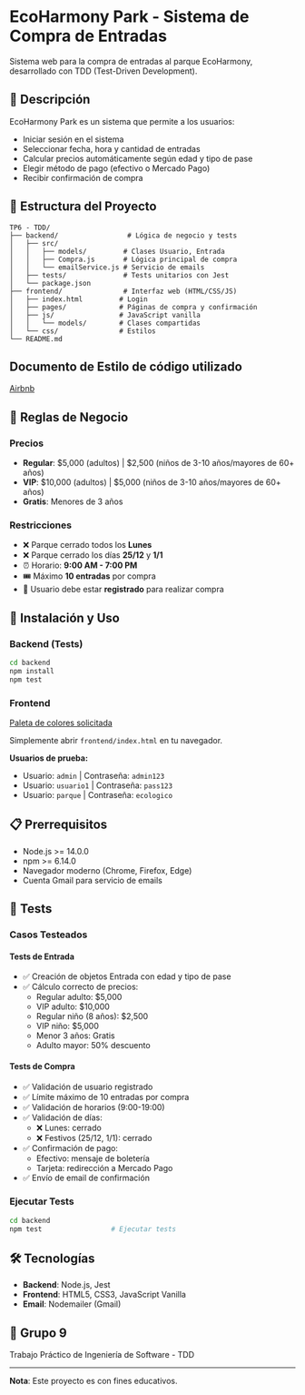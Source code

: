 # EcoHarmony Park - Sistema de Compra de Entradas

Sistema web para la compra de entradas al parque EcoHarmony, desarrollado con TDD (Test-Driven Development).

## 🌳 Descripción

EcoHarmony Park es un sistema que permite a los usuarios:
- Iniciar sesión en el sistema
- Seleccionar fecha, hora y cantidad de entradas
- Calcular precios automáticamente según edad y tipo de pase
- Elegir método de pago (efectivo o Mercado Pago)
- Recibir confirmación de compra

## 📂 Estructura del Proyecto
```
TP6 - TDD/
├── backend/                 # Lógica de negocio y tests
│   ├── src/
│   │   ├── models/         # Clases Usuario, Entrada
│   │   ├── Compra.js       # Lógica principal de compra
│   │   └── emailService.js # Servicio de emails
│   ├── tests/              # Tests unitarios con Jest
│   └── package.json
├── frontend/               # Interfaz web (HTML/CSS/JS)
│   ├── index.html         # Login
│   ├── pages/             # Páginas de compra y confirmación
│   ├── js/                # JavaScript vanilla
│   │   └── models/        # Clases compartidas
│   └── css/               # Estilos
└── README.md
```

## Documento de Estilo de código utilizado

[Airbnb](https://github.com/airbnb/javascript?tab=readme-ov-file)


## 🎫 Reglas de Negocio

### Precios
- **Regular**: $5,000 (adultos) | $2,500 (niños de 3-10 años/mayores de 60+ años)
- **VIP**: $10,000 (adultos) | $5,000 (niños de 3-10 años/mayores de 60+ años)
- **Gratis**: Menores de 3 años

### Restricciones
- ❌ Parque cerrado todos los **Lunes**
- ❌ Parque cerrado los días **25/12** y **1/1**
- ⏰ Horario: **9:00 AM - 7:00 PM**
- 🎟️ Máximo **10 entradas** por compra
- 👤 Usuario debe estar **registrado** para realizar compra

## 🚀 Instalación y Uso

### Backend (Tests)
```bash
cd backend
npm install
npm test
```

### Frontend

[Paleta de colores solicitada]( https://coolors.co/134611-3e8914-3da35d-96e072-e8fccf)

Simplemente abrir `frontend/index.html` en tu navegador.

**Usuarios de prueba:**
- Usuario: `admin` | Contraseña: `admin123`
- Usuario: `usuario1` | Contraseña: `pass123`
- Usuario: `parque` | Contraseña: `ecologico`

## 📋 Prerrequisitos

- Node.js >= 14.0.0
- npm >= 6.14.0
- Navegador moderno (Chrome, Firefox, Edge)
- Cuenta Gmail para servicio de emails

## 🧪 Tests

### Casos Testeados
#### Tests de Entrada
- ✅ Creación de objetos Entrada con edad y tipo de pase
- ✅ Cálculo correcto de precios:
  - Regular adulto: $5,000
  - VIP adulto: $10,000
  - Regular niño (8 años): $2,500
  - VIP niño: $5,000
  - Menor 3 años: Gratis
  - Adulto mayor: 50% descuento

#### Tests de Compra
- ✅ Validación de usuario registrado
- ✅ Límite máximo de 10 entradas por compra
- ✅ Validación de horarios (9:00-19:00)
- ✅ Validación de días:
  - ❌ Lunes: cerrado
  - ❌ Festivos (25/12, 1/1): cerrado
- ✅ Confirmación de pago:
  - Efectivo: mensaje de boletería
  - Tarjeta: redirección a Mercado Pago
- ✅ Envío de email de confirmación

### Ejecutar Tests
```bash
cd backend
npm test                 # Ejecutar tests
```


## 🛠️ Tecnologías

- **Backend**: Node.js, Jest
- **Frontend**: HTML5, CSS3, JavaScript Vanilla
- **Email**: Nodemailer (Gmail)

## 👥 Grupo 9

Trabajo Práctico de Ingeniería de Software - TDD

---

**Nota**: Este proyecto es con fines educativos.

